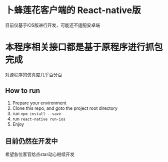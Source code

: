 # 卜蜂莲花客户端的 React-native版
目前仅基于iOS版进行开发，可能还不适配安卓端

# 本程序相关接口都是基于原程序进行抓包完成
对源程序的仿真度几乎百分百

## How to run

1. Prepare your environment
2. Clone this repo, and goto the project root directory
3. run `npm install --save`
4. run `react-native run-ios`
5. Enjoy

## 目前仍然在开发中
希望各位客官给点star动心继续开发

